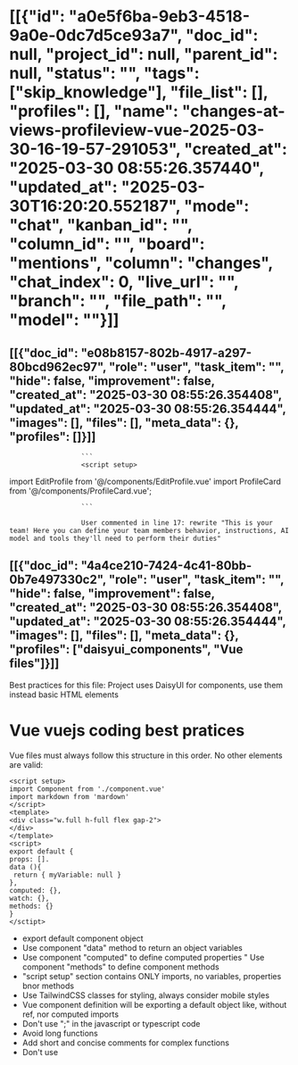 # [[{"id": "a0e5f6ba-9eb3-4518-9a0e-0dc7d5ce93a7", "doc_id": null, "project_id": null, "parent_id": null, "status": "", "tags": ["skip_knowledge"], "file_list": [], "profiles": [], "name": "changes-at-views-profileview-vue-2025-03-30-16-19-57-291053", "created_at": "2025-03-30 08:55:26.357440", "updated_at": "2025-03-30T16:20:20.552187", "mode": "chat", "kanban_id": "", "column_id": "", "board": "mentions", "column": "changes", "chat_index": 0, "live_url": "", "branch": "", "file_path": "", "model": ""}]]
## [[{"doc_id": "e08b8157-802b-4917-a297-80bcd962ec97", "role": "user", "task_item": "", "hide": false, "improvement": false, "created_at": "2025-03-30 08:55:26.354408", "updated_at": "2025-03-30 08:55:26.354444", "images": [], "files": [], "meta_data": {}, "profiles": []}]]

                      ```
                      <script setup>
import EditProfile from '@/components/EditProfile.vue'
import ProfileCard from '@/components/ProfileCard.vue';
</script>
<template>
  <div class="p-6">
    <EditProfile 
      :profile="selectedProfile"
      :allProfiles="profiles"
      :loading="loadingProfile"
      @save="saveSelectedProfile"
      @cancel="openEditProfile()"
      @delete="deleteSelectedProfile"
      v-if="selectedProfile" />
    <div v-else>
      <h1 class="text-2xl font-bold mb-4">Team</h1>
      <p class="mb-6">
        @codx-ok, please-wait...: rewrite "This is your team! Here you can define your team members behavior, instructions, AI model and tools they'll need to perform their duties"
      </p>  
      <div class="flex items-center justify-between mb-4">
        <input type="text" placeholder="Search profiles" v-model="searchQuery" class="input input-sm input-bordered w-full max-w-xs" />
        <button class="btn btn-sm btn-primary ml-4" @click="$projects.createNewProfile({ api_settings: {} })">Create New</button>
      </div>
      <div class="grid grid-cols-1 md:grid-cols-2 lg:grid-cols-3 gap-4">
        <div v-for="profile in filteredProfiles" :key="profile.name"
          class="card bg-base-300 hover:bg-base-200 w-full shadow-lg rounded-lg" @click="openEditProfile(profile)">
          <ProfileCard class="click" :profile="profile" />
        </div>
      </div>
    </div>
  </div>
</template>

<script>
export default {
  data() {
    return {
      searchQuery: '',
      loadingProfile: false
    };
  },
  computed: {
    profiles () {
      return this.$projects.profiles
    },
    selectedProfile () {
      return this.$projects.selectedProfile
    },
    filteredProfiles() {
      return this.profiles.filter(profile =>
        profile.name.toLowerCase().includes(this.searchQuery.toLowerCase()) ||
        profile.category.toLowerCase().includes(this.searchQuery.toLowerCase())
      ).sort((a, b) => a.name > b.name ? 1 : -1);
    }
  },
  created() {
    this.loadProfiles()
  },
  methods: {
    loadProfiles() {
      this.$projects.loadProfiles()
    },
    openEditProfile(selectedProfile) {
      this.$projects.setSelectedProfile(selectedProfile)
    },
    async deleteSelectedProfile() {
      this.$projects.deleteSelectedProfile(this.selectedProfile)
    },
    async saveSelectedProfile(profile) {
      this.loadingProfile = true
      try {
        this.$projects.saveProfile(profile)
      } catch{}
      this.loadingProfile = false
    }
  }
};
</script>


                      ```
                      
                      User commented in line 17: rewrite "This is your team! Here you can define your team members behavior, instructions, AI model and tools they'll need to perform their duties"
                      
## [[{"doc_id": "4a4ce210-7424-4c41-80bb-0b7e497330c2", "role": "user", "task_item": "", "hide": false, "improvement": false, "created_at": "2025-03-30 08:55:26.354408", "updated_at": "2025-03-30 08:55:26.354444", "images": [], "files": [], "meta_data": {}, "profiles": ["daisyui_components", "Vue files"]}]]
Best practices for this file:
                  Project uses DaisyUI for components, use them instead basic HTML elements
# Vue vuejs coding best pratices
Vue files must always follow this structure in this order.
No other elements are valid:
```example vue file
<script setup>
import Component from './component.vue'
import markdown from 'mardown'
</script>
<template>
<div class="w.full h-full flex gap-2">
</div>
</template>
<script>
export default {
props: [].
data (){
 return { myVariable: null }
},
computed: {},
watch: {},
methods: {}
}
</sctipt>
```
* export default component object
* Use component "data" method to return an object variables
* Use component "computed" to define computed properties
" Use component "methods" to define component methods 
* "script setup" section contains ONLY imports, no variables, properties bnor methods
* Use TailwindCSS classes for styling, always consider mobile styles
* Vue component definition will be exporting a default object like, without ref, nor computed imports
* Don't use ";" in the javascript or typescript code
* Avoid long functions
* Add short and concise comments for complex functions
* Don't use <style> elements, use TailWindCSS classes
                  
## [[{"doc_id": "f075491d-d1dc-4e25-ab51-ea90a9655310", "role": "user", "task_item": "", "hide": false, "improvement": false, "created_at": "2025-03-30 08:55:26.354408", "updated_at": "2025-03-30 08:55:26.354444", "images": [], "files": [], "meta_data": {}, "profiles": []}]]

              Rewrite full file content replacing codx instructions with the minimum changes as possible.
              Return only the file content without any further decoration or comments.
              Do not surround response with '```' marks, just content:
              <script setup>
import EditProfile from '@/components/EditProfile.vue'
import ProfileCard from '@/components/ProfileCard.vue';
</script>
<template>
  <div class="p-6">
    <EditProfile 
      :profile="selectedProfile"
      :allProfiles="profiles"
      :loading="loadingProfile"
      @save="saveSelectedProfile"
      @cancel="openEditProfile()"
      @delete="deleteSelectedProfile"
      v-if="selectedProfile" />
    <div v-else>
      <h1 class="text-2xl font-bold mb-4">Team</h1>
      <p class="mb-6">
        @codx-ok, please-wait...: rewrite "This is your team! Here you can define your team members behavior, instructions, AI model and tools they'll need to perform their duties"
      </p>  
      <div class="flex items-center justify-between mb-4">
        <input type="text" placeholder="Search profiles" v-model="searchQuery" class="input input-sm input-bordered w-full max-w-xs" />
        <button class="btn btn-sm btn-primary ml-4" @click="$projects.createNewProfile({ api_settings: {} })">Create New</button>
      </div>
      <div class="grid grid-cols-1 md:grid-cols-2 lg:grid-cols-3 gap-4">
        <div v-for="profile in filteredProfiles" :key="profile.name"
          class="card bg-base-300 hover:bg-base-200 w-full shadow-lg rounded-lg" @click="openEditProfile(profile)">
          <ProfileCard class="click" :profile="profile" />
        </div>
      </div>
    </div>
  </div>
</template>

<script>
export default {
  data() {
    return {
      searchQuery: '',
      loadingProfile: false
    };
  },
  computed: {
    profiles () {
      return this.$projects.profiles
    },
    selectedProfile () {
      return this.$projects.selectedProfile
    },
    filteredProfiles() {
      return this.profiles.filter(profile =>
        profile.name.toLowerCase().includes(this.searchQuery.toLowerCase()) ||
        profile.category.toLowerCase().includes(this.searchQuery.toLowerCase())
      ).sort((a, b) => a.name > b.name ? 1 : -1);
    }
  },
  created() {
    this.loadProfiles()
  },
  methods: {
    loadProfiles() {
      this.$projects.loadProfiles()
    },
    openEditProfile(selectedProfile) {
      this.$projects.setSelectedProfile(selectedProfile)
    },
    async deleteSelectedProfile() {
      this.$projects.deleteSelectedProfile(this.selectedProfile)
    },
    async saveSelectedProfile(profile) {
      this.loadingProfile = true
      try {
        this.$projects.saveProfile(profile)
      } catch{}
      this.loadingProfile = false
    }
  }
};
</script>


              
## [[{"doc_id": "0430c5d2-50d5-47ce-8da5-59485e9a6b35", "role": "assistant", "task_item": "", "hide": false, "improvement": false, "created_at": "2025-03-30 08:55:26.354408", "updated_at": "2025-03-30 08:55:26.354444", "images": [], "files": [], "meta_data": {"time_taken": 23.260419845581055, "first_chunk_time_taken": 20.35292077064514, "model": "gpt-4o"}, "profiles": []}]]
<script setup>
import EditProfile from '@/components/EditProfile.vue'
import ProfileCard from '@/components/ProfileCard.vue';
</script>
<template>
  <div class="p-6">
    <EditProfile 
      :profile="selectedProfile"
      :allProfiles="profiles"
      :loading="loadingProfile"
      @save="saveSelectedProfile"
      @cancel="openEditProfile()"
      @delete="deleteSelectedProfile"
      v-if="selectedProfile" />
    <div v-else>
      <h1 class="text-2xl font-bold mb-4">Team</h1>
      <p class="mb-6">
        Explore your team here! Set up member behavior, instructions, AI model, and tools needed for their tasks.
      </p>  
      <div class="flex items-center justify-between mb-4">
        <input type="text" placeholder="Search profiles" v-model="searchQuery" class="input input-sm input-bordered w-full max-w-xs" />
        <button class="btn btn-sm btn-primary ml-4" @click="$projects.createNewProfile({ api_settings: {} })">Create New</button>
      </div>
      <div class="grid grid-cols-1 md:grid-cols-2 lg:grid-cols-3 gap-4">
        <div v-for="profile in filteredProfiles" :key="profile.name"
          class="card bg-base-300 hover:bg-base-200 w-full shadow-lg rounded-lg" @click="openEditProfile(profile)">
          <ProfileCard class="click" :profile="profile" />
        </div>
      </div>
    </div>
  </div>
</template>

<script>
export default {
  data() {
    return {
      searchQuery: '',
      loadingProfile: false
    }
  },
  computed: {
    profiles() {
      return this.$projects.profiles
    },
    selectedProfile() {
      return this.$projects.selectedProfile
    },
    filteredProfiles() {
      return this.profiles.filter(profile =>
        profile.name.toLowerCase().includes(this.searchQuery.toLowerCase()) ||
        profile.category.toLowerCase().includes(this.searchQuery.toLowerCase())
      ).sort((a, b) => a.name > b.name ? 1 : -1);
    }
  },
  created() {
    this.loadProfiles()
  },
  methods: {
    loadProfiles() {
      this.$projects.loadProfiles()
    },
    openEditProfile(selectedProfile) {
      this.$projects.setSelectedProfile(selectedProfile)
    },
    async deleteSelectedProfile() {
      this.$projects.deleteSelectedProfile(this.selectedProfile)
    },
    async saveSelectedProfile(profile) {
      this.loadingProfile = true
      try {
        this.$projects.saveProfile(profile)
      } catch {}
      this.loadingProfile = false
    }
  }
}
</script>